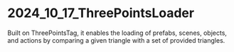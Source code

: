 # 2024_10_17_ThreePointsLoader
Built on ThreePointsTag, it enables the loading of prefabs, scenes, objects, and actions by comparing a given triangle with a set of provided triangles.
